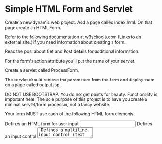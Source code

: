 # Simple HTML Form and Servlet

Create a new dynamic web project. Add a page called index.html. On that page create an HTML Form.

Refer to the following documentation at w3schools.com (Links to an external site.) if you need information about creating a form.

Read the post about Get and Post details for additional information.

For the form's action attribute you'll put the name of your servlet.

Create a servlet called ProcessForm.

The servlet should retrieve the parameters from the form and display them on a page called output.jsp.

DO NOT USE BOOTSTRAP. You do not get points for beauty. Functionality is important here. The sole purpose of this project is to have you create a minimal servlet/form processor, not a fancy website.

Your form MUST use each of the following HTML form elements:

<form> Defines an HTML form for user input
<input> Defines an input control
<textarea> Defines a multiline input control (text area)
<label> Defines a label for an <input> element
<select> Defines a drop-down list
<optgroup> Defines a group of related options in a drop-down list
<option> Defines an option in a drop-down list
<submit>Defines a form submit button
<button> Defines a clickable button
